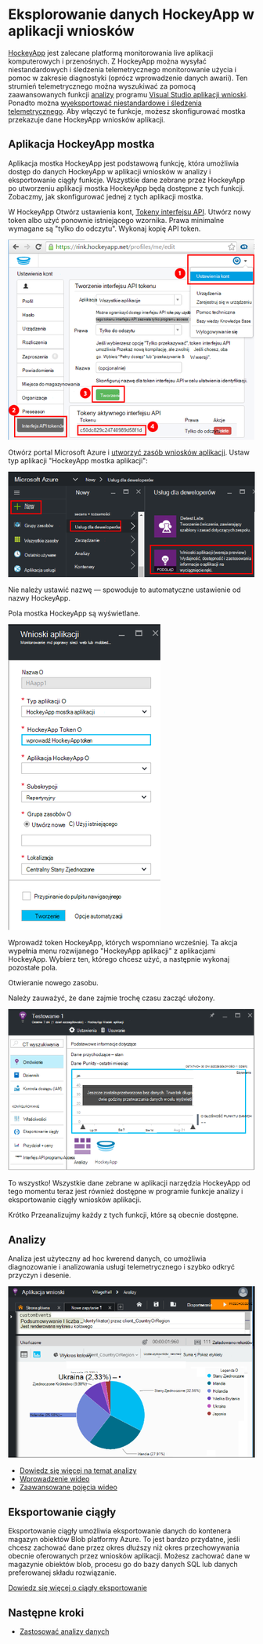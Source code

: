 <properties 
    pageTitle="Eksplorowanie danych HockeyApp w aplikacji wniosków | Microsoft Azure" 
    description="Analizowanie użycie i wydajność Azure aplikacji przy użyciu aplikacji wnioski." 
    services="application-insights" 
    documentationCenter="windows"
    authors="alancameronwills" 
    manager="douge"/>

<tags 
    ms.service="application-insights" 
    ms.workload="tbd" 
    ms.tgt_pltfrm="ibiza" 
    ms.devlang="na" 
    ms.topic="article" 
    ms.date="08/25/2016" 
    ms.author="awills"/>

#  <a name="exploring-hockeyapp-data-in-application-insights"></a>Eksplorowanie danych HockeyApp w aplikacji wniosków

[HockeyApp](https://azure.microsoft.com/services/hockeyapp/) jest zalecane platformą monitorowania live aplikacji komputerowych i przenośnych. Z HockeyApp można wysyłać niestandardowych i śledzenia telemetrycznego monitorowanie użycia i pomoc w zakresie diagnostyki (oprócz wprowadzenie danych awarii). Ten strumień telemetrycznego można wyszukiwać za pomocą zaawansowanych funkcji [analizy](app-insights-analytics.md) programu [Visual Studio aplikacji wnioski](app-insights-overview.md). Ponadto można [wyeksportować niestandardowe i śledzenia telemetrycznego](app-insights-export-telemetry.md). Aby włączyć te funkcje, możesz skonfigurować mostka przekazuje dane HockeyApp wniosków aplikacji.


## <a name="the-hockeyapp-bridge-app"></a>Aplikacja HockeyApp mostka

Aplikacja mostka HockeyApp jest podstawową funkcję, która umożliwia dostęp do danych HockeyApp w aplikacji wniosków w analizy i eksportowanie ciągły funkcje. Wszystkie dane zebrane przez HockeyApp po utworzeniu aplikacji mostka HockeyApp będą dostępne z tych funkcji. Zobaczmy, jak skonfigurować jednej z tych aplikacji mostka.

W HockeyApp Otwórz ustawienia kont, [Tokeny interfejsu API](https://rink.hockeyapp.net/manage/auth_tokens). Utwórz nowy token albo użyć ponownie istniejącego wzornika. Prawa minimalne wymagane są "tylko do odczytu". Wykonaj kopię API token.

![Uzyskiwanie interfejs API HockeyApp tokenu](./media/app-insights-hockeyapp-bridge-app/01.png)

Otwórz portal Microsoft Azure i [utworzyć zasób wniosków aplikacji](app-insights-create-new-resource.md). Ustaw typ aplikacji "HockeyApp mostka aplikacji":

![Nowy zasób wniosków aplikacji](./media/app-insights-hockeyapp-bridge-app/02.png)

Nie należy ustawić nazwę — spowoduje to automatyczne ustawienie od nazwy HockeyApp.

Pola mostka HockeyApp są wyświetlane. 

![Wprowadź pola mostka](./media/app-insights-hockeyapp-bridge-app/03.png)

Wprowadź token HockeyApp, których wspomniano wcześniej. Ta akcja wypełnia menu rozwijanego "HockeyApp aplikacji" z aplikacjami HockeyApp. Wybierz ten, którego chcesz użyć, a następnie wykonaj pozostałe pola. 

Otwieranie nowego zasobu. 

Należy zauważyć, że dane zajmie trochę czasu zacząć ułożony.

![Zasób wniosków aplikacji Trwa oczekiwanie na danych](./media/app-insights-hockeyapp-bridge-app/04.png)

To wszystko! Wszystkie dane zebrane w aplikacji narzędzia HockeyApp od tego momentu teraz jest również dostępne w programie funkcje analizy i eksportowanie ciągły wniosków aplikacji.

Krótko Przeanalizujmy każdy z tych funkcji, które są obecnie dostępne.

## <a name="analytics"></a>Analizy

Analiza jest użyteczny ad hoc kwerend danych, co umożliwia diagnozowanie i analizowania usługi telemetrycznego i szybko odkryć przyczyn i desenie.


![Analizy](./media/app-insights-hockeyapp-bridge-app/05.png)


* [Dowiedz się więcej na temat analizy](app-insights-analytics-tour.md)
* [Wprowadzenie wideo](https://channel9.msdn.com/events/Build/2016/T666)
* [Zaawansowane pojęcia wideo](https://channel9.msdn.com/Events/Build/2016/P591)


## <a name="continuous-export"></a>Eksportowanie ciągły

Eksportowanie ciągły umożliwia eksportowanie danych do kontenera magazyn obiektów Blob platformy Azure. To jest bardzo przydatne, jeśli chcesz zachować dane przez okres dłuższy niż okres przechowywania obecnie oferowanych przez wniosków aplikacji. Możesz zachować dane w magazynie obiektów blob, procesu go do bazy danych SQL lub danych preferowanej składu rozwiązanie.

[Dowiedz się więcej o ciągły eksportowanie](app-insights-export-telemetry.md)


## <a name="next-steps"></a>Następne kroki

* [Zastosować analizy danych](app-insights-analytics-tour.md)


